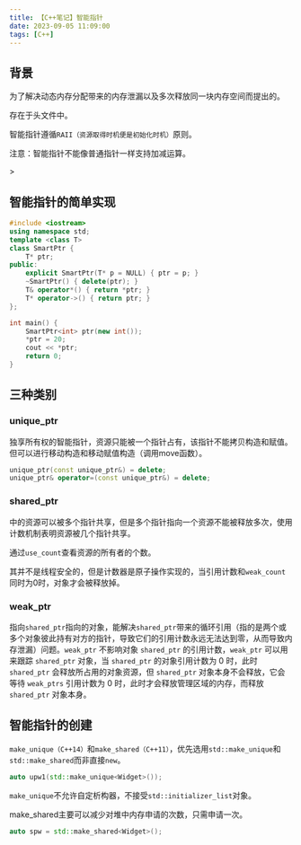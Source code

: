 ```yaml
---
title: 【C++笔记】智能指针
date: 2023-09-05 11:09:00
tags: [C++]
---
```


## 背景

为了解决动态内存分配带来的内存泄漏以及多次释放同一块内存空间而提出的。

存在于<memory>头文件中。

智能指针遵循`RAII（资源取得时机便是初始化时机）`原则。

注意：智能指针不能像普通指针一样支持加减运算。

<!--more-->>

## 智能指针的简单实现

``` CPP
#include <iostream>
using namespace std;
template <class T>
class SmartPtr {
    T* ptr;
public:
    explicit SmartPtr(T* p = NULL) { ptr = p; }
    ~SmartPtr() { delete(ptr); }
    T& operator*() { return *ptr; }
    T* operator->() { return ptr; }
};

int main() {
    SmartPtr<int> ptr(new int());
    *ptr = 20;
    cout << *ptr;
    return 0;
}
```

## 三种类别

### unique_ptr

独享所有权的智能指针，资源只能被一个指针占有，该指针不能拷贝构造和赋值。但可以进行移动构造和移动赋值构造（调用move函数）。

``` CPP
unique_ptr(const unique_ptr&) = delete;
unique_ptr& operator=(const unique_ptr&) = delete;
```

### shared_ptr

中的资源可以被多个指针共享，但是多个指针指向一个资源不能被释放多次，使用计数机制表明资源被几个指针共享。

通过`use_count`查看资源的所有者的个数。

其并不是线程安全的，但是计数器是原子操作实现的，当引用计数和`weak_count`同时为0时，对象才会被释放掉。

### weak_ptr

指向`shared_ptr`指向的对象，能解决`shared_ptr`带来的循环引用（指的是两个或多个对象彼此持有对方的指针，导致它们的引用计数永远无法达到零，从而导致内存泄漏）问题。`weak_ptr` 不影响对象 `shared_ptr` 的引用计数，`weak_ptr` 可以用来跟踪 `shared_ptr` 对象，当 `shared_ptr` 的对象引用计数为 0 时，此时 `shared_ptr` 会释放所占用的对象资源，但 `shared_ptr` 对象本身不会释放，它会等待 `weak_ptrs` 引用计数为 0 时，此时才会释放管理区域的内存，而释放 `shared_ptr` 对象本身。

## 智能指针的创建

`make_unique（C++14）`和`make_shared（C++11）`，优先选用`std::make_unique`和`std::make_shared`而非直接`new`。

```CPP
auto upw1(std::make_unique<Widget>());
```

`make_unique`不允许自定析构器，不接受`std::initializer_list`对象。

make_shared主要可以减少对堆中内存申请的次数，只需申请一次。

```CPP
auto spw = std::make_shared<Widget>();
```
